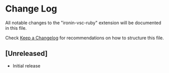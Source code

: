 # Change Log

All notable changes to the "ironin-vsc-ruby" extension will be documented in this file.

Check [Keep a Changelog](http://keepachangelog.com/) for recommendations on how to structure this file.

## [Unreleased]

- Initial release